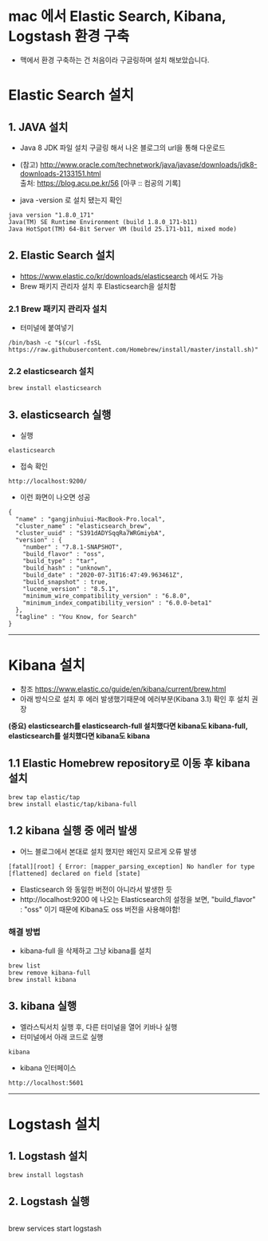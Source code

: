# mac 에서 Elastic Search, Kibana, Logstash 환경 구축
- 맥에서 환경 구축하는 건 처음이라 구글링하며 설치 해보았습니다.

# Elastic Search 설치

## 1. JAVA 설치

- Java 8 JDK 파일 설치 구글링 해서 나온 블로그의 url을 통해 다운로드

- (참고)
 http://www.oracle.com/technetwork/java/javase/downloads/jdk8-downloads-2133151.html  
 출처: https://blog.acu.pe.kr/56 [아쿠 :: 컴공의 기록]

- java -version 로 설치 됐는지 확인
```
java version "1.8.0_171"
Java(TM) SE Runtime Environment (build 1.8.0_171-b11)
Java HotSpot(TM) 64-Bit Server VM (build 25.171-b11, mixed mode)
```

## 2. Elastic Search 설치
- https://www.elastic.co/kr/downloads/elasticsearch 에서도 가능
- Brew 패키지 관리자 설치 후 Elasticsearch을 설치함


### 2.1 Brew 패키지 관리자 설치
- 터미널에 붙여넣기 
```
/bin/bash -c "$(curl -fsSL https://raw.githubusercontent.com/Homebrew/install/master/install.sh)"
```

### 2.2 elasticsearch 설치
```
brew install elasticsearch
```

## 3. elasticsearch 실행
- 실행
```
elasticsearch
```
- 접속 확인
```
http://localhost:9200/
```
- 이런 화면이 나오면 성공
```
{
  "name" : "gangjinhuiui-MacBook-Pro.local",
  "cluster_name" : "elasticsearch_brew",
  "cluster_uuid" : "S391dADYSqqRa7WRGmiybA",
  "version" : {
    "number" : "7.8.1-SNAPSHOT",
    "build_flavor" : "oss",
    "build_type" : "tar",
    "build_hash" : "unknown",
    "build_date" : "2020-07-31T16:47:49.963461Z",
    "build_snapshot" : true,
    "lucene_version" : "8.5.1",
    "minimum_wire_compatibility_version" : "6.8.0",
    "minimum_index_compatibility_version" : "6.0.0-beta1"
  },
  "tagline" : "You Know, for Search"
}
```

-------

# Kibana 설치
- 참조 https://www.elastic.co/guide/en/kibana/current/brew.html 
- 아래 방식으로 설치 후 에러 발생했기때문에 에러부분(Kibana 3.1) 확인 후 설치 권장 


__(중요) elasticsearch를 elasticsearch-full 설치했다면 kibana도 kibana-full, 
elasticsearch를 설치했다면 kibana도 kibana__


## 1.1 Elastic Homebrew repository로 이동 후 kibana 설치

```
brew tap elastic/tap
brew install elastic/tap/kibana-full
```


## 1.2 kibana 실행 중 에러 발생
- 어느 블로그에서 본대로 설치 했지만 왜인지 모르게 오류 발생
```
[fatal][root] { Error: [mapper_parsing_exception] No handler for type [flattened] declared on field [state]
```
- Elasticsearch 와 동일한 버전이 아니라서 발생한 듯
- http://localhost:9200 에 나오는 Elasticsearch의 설정을 보면, "build_flavor" : "oss" 이기 때문에  Kibana도 oss 버전을 사용해야함!


### 해결 방법
- kibana-full 을 삭제하고 그냥 kibana를 설치
```
brew list
brew remove kibana-full
brew install kibana
```

## 3. kibana 실행
- 엘라스틱서치 실행 후, 다른 터미널을 열어 키바나 실행 
- 터미널에서 아래 코드로 실행
```
kibana
```
- kibana 인터페이스
```
http://localhost:5601
```

-------

# Logstash 설치

## 1. Logstash 설치
```
brew install logstash
```
## 2. Logstash 실행
```
```
brew services start logstash
```
